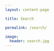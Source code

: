 ```yaml
---
layout: content-page

title: Search

permalink: /search/

image:
  header: search.jpg
---
```


<ul id="search-results"></ul>

<script>
  window.store = {
    {% for post in site.posts %}
      "{{ post.url | slugify }}": {
        "title": "{{ post.title | xml_escape }}",
        "author": "{% if page.author %}{{ post.author | xml_escape }}{% else %}Skylar Wooden and Katie Butler{% endif %}",
        "category": "{{ post.category | xml_escape }}",
        "content": {{ post.content | strip_html | strip_newlines | jsonify }},
        "url": "{{ post.url | xml_escape }}"
      }
      {% unless forloop.last %},{% endunless %}
    {% endfor %}
  };
</script>
<script src="/assets/javascript/lunr.min.js"></script>
<script src="/assets/javascript/search.js"></script>